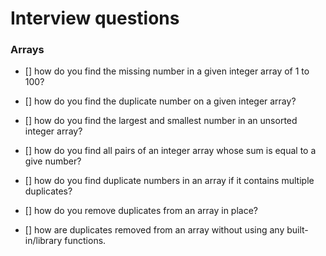 # Interview questions

### Arrays

-   [] how do you find the missing number in a given integer array of 1 to 100?

-   [] how do you find the duplicate number on a given integer array?

-   [] how do you find the largest and smallest number in an unsorted integer array?

-   [] how do you find all pairs of an integer array whose sum is equal to a give number?

-   [] how do you find duplicate numbers in an array if it contains multiple duplicates?

-   [] how do you remove duplicates from an array in place?

-   [] how are duplicates removed from an array without using any built-in/library functions.

